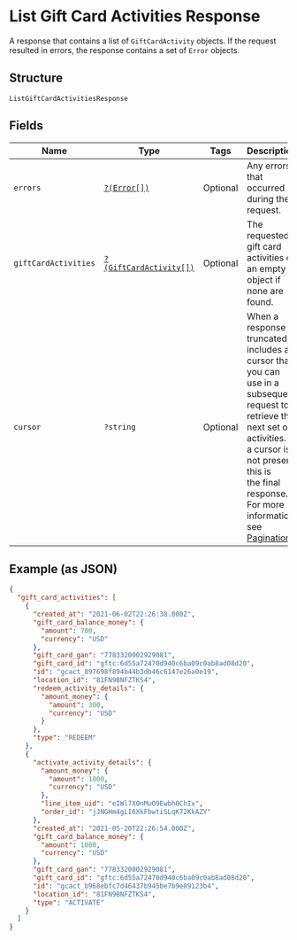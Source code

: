 
# List Gift Card Activities Response

A response that contains a list of `GiftCardActivity` objects. If the request resulted in errors,
the response contains a set of `Error` objects.

## Structure

`ListGiftCardActivitiesResponse`

## Fields

| Name | Type | Tags | Description | Getter | Setter |
|  --- | --- | --- | --- | --- | --- |
| `errors` | [`?(Error[])`](../../doc/models/error.md) | Optional | Any errors that occurred during the request. | getErrors(): ?array | setErrors(?array errors): void |
| `giftCardActivities` | [`?(GiftCardActivity[])`](../../doc/models/gift-card-activity.md) | Optional | The requested gift card activities or an empty object if none are found. | getGiftCardActivities(): ?array | setGiftCardActivities(?array giftCardActivities): void |
| `cursor` | `?string` | Optional | When a response is truncated, it includes a cursor that you can use in a<br>subsequent request to retrieve the next set of activities. If a cursor is not present, this is<br>the final response.<br>For more information, see [Pagination](../../https://developer.squareup.com/docs/working-with-apis/pagination). | getCursor(): ?string | setCursor(?string cursor): void |

## Example (as JSON)

```json
{
  "gift_card_activities": [
    {
      "created_at": "2021-06-02T22:26:38.000Z",
      "gift_card_balance_money": {
        "amount": 700,
        "currency": "USD"
      },
      "gift_card_gan": "7783320002929081",
      "gift_card_id": "gftc:6d55a72470d940c6ba09c0ab8ad08d20",
      "id": "gcact_897698f894b44b3db46c6147e26a0e19",
      "location_id": "81FN9BNFZTKS4",
      "redeem_activity_details": {
        "amount_money": {
          "amount": 300,
          "currency": "USD"
        }
      },
      "type": "REDEEM"
    },
    {
      "activate_activity_details": {
        "amount_money": {
          "amount": 1000,
          "currency": "USD"
        },
        "line_item_uid": "eIWl7X0nMuO9Ewbh0ChIx",
        "order_id": "jJNGHm4gLI6XkFbwtiSLqK72KkAZY"
      },
      "created_at": "2021-05-20T22:26:54.000Z",
      "gift_card_balance_money": {
        "amount": 1000,
        "currency": "USD"
      },
      "gift_card_gan": "7783320002929081",
      "gift_card_id": "gftc:6d55a72470d940c6ba09c0ab8ad08d20",
      "id": "gcact_b968ebfc7d46437b945be7b9e09123b4",
      "location_id": "81FN9BNFZTKS4",
      "type": "ACTIVATE"
    }
  ]
}
```

